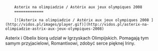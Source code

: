 
        Asterix na olimpiadzie / Astérix aux jeux olympiques 2008 
        =============
        
        [![Asterix na olimpiadzie / Astérix aux jeux olympiques 2008 ](http://vidos.pl/images/player.gif)](http://vidos.pl/asterix-na-olimpiadzie-astrix-aux-jeux-olympiques-2008)
        
        
 Asterix i Obelix biorą udział w Igrzyskach Olimpijskich. Pomagają tym samym przyjacielowi, Romantixowi, zdobyć serce pięknej Iriny.
    